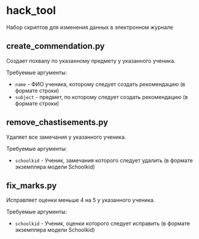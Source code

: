 # hack_tool

Набор скриптов для изменения данных в электронном журнале

## create_commendation.py

Создает похвалу по указанному предмету у указанного ученика.

Требуемые аргументы:

- `name` - ФИО ученика, которому следует создать рекомендацию (в формате строки)
- `subject` - предмет, по которому следует создать рекомендацию (в формате строки)

## remove_chastisements.py

Удаляет все замечания у указанного ученика.

Требуемые аргументы:

- `schoolkid` - Ученик, замечания которого следует удалить (в формате экземпляра модели Schoolkid)

## fix_marks.py

Исправляет оценки меньше 4 на 5 у указанного ученика.

Требуемые аргументы:

- `schoolkid` - Ученик, оценки которого следует исправить (в формате экземпляра модели Schoolkid)